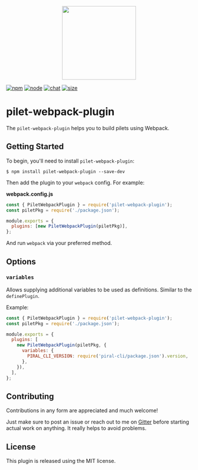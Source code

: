 <div align="center">
  <a href="https://github.com/webpack/webpack">
    <img width="200" height="200" src="https://webpack.js.org/assets/icon-square-big.svg">
  </a>
</div>

[![npm][npm]][npm-url]
[![node][node]][node-url]
[![chat][chat]][chat-url]
[![size][size]][size-url]

# pilet-webpack-plugin

The `pilet-webpack-plugin` helps you to build pilets using Webpack.

## Getting Started

To begin, you'll need to install `pilet-webpack-plugin`:

```console
$ npm install pilet-webpack-plugin --save-dev
```

Then add the plugin to your `webpack` config. For example:

**webpack.config.js**

```js
const { PiletWebpackPlugin } = require('pilet-webpack-plugin');
const piletPkg = require('./package.json');

module.exports = {
  plugins: [new PiletWebpackPlugin(piletPkg)],
};
```

And run `webpack` via your preferred method.

## Options

### `variables`

Allows supplying additional variables to be used as definitions. Similar to the `definePlugin`.

Example:

```js
const { PiletWebpackPlugin } = require('pilet-webpack-plugin');
const piletPkg = require('./package.json');

module.exports = {
  plugins: [
    new PiletWebpackPlugin(piletPkg, {
      variables: {
        PIRAL_CLI_VERSION: require('piral-cli/package.json').version,
      },
    }),
  ],
};
```

## Contributing

Contributions in any form are appreciated and much welcome!

Just make sure to post an issue or reach out to me on [Gitter](https://gitter.im/piral-io/community) before starting actual work on anything. It really helps to avoid problems.

## License

This plugin is released using the MIT license.

[npm]: https://img.shields.io/npm/v/pilet-webpack-plugin.svg
[npm-url]: https://npmjs.com/package/pilet-webpack-plugin
[node]: https://img.shields.io/node/v/pilet-webpack-plugin.svg
[node-url]: https://nodejs.org
[chat]: https://img.shields.io/badge/gitter-piral.io%2Fcommunity-brightgreen.svg
[chat-url]: https://gitter.im/piral-io/community
[size]: https://packagephobia.now.sh/badge?p=pilet-webpack-plugin
[size-url]: https://packagephobia.now.sh/result?p=pilet-webpack-plugin
